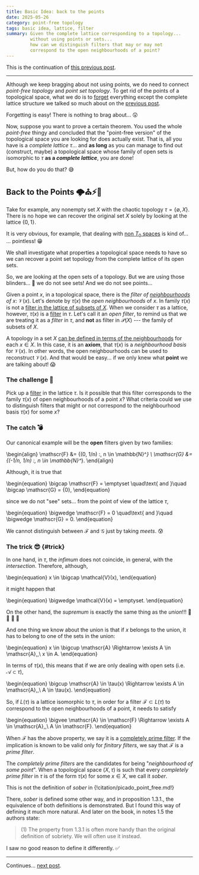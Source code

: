 ```yaml
---
title: Basic Idea: back to the points
date: 2025-05-26
category: point-free topology
tags: basic idea, lattice, filter
summary: Given the complete lattice corresponding to a topology...
         without using points or sets...
         how can we distinguish filters that may or may not
         correspond to the open neighbourhoods of a point?
---
```


This is the continuation of
[this previous post]({filename}basic_idea-010-name_of_the_game.md).

---

Although we keep bragging about not using points,
we do need to connect *point-free topology* and *point set topology*.
To get rid of the points of a topological space,
what we do is to
[forget](https://en.wikipedia.org/wiki/Forgetful_functor)
everything except the complete lattice structure we talked so much about
on the
[previous post]({filename}basic_idea-010-name_of_the_game.md).

Forgetting is easy!
There is nothing to brag about... :astonished:

Now,
suppose you want to prove a certain theorem.
You used the whole *point-free* thingy and concluded
that the "point-free version" of the topological space you are looking for does actually exist.
That is, all you have is a *complete lattice* $\tau$...
and **as long** as you can manage to find out (construct, maybe)
a topological space whose family of open sets is
isomorphic to $\tau$
**as a _complete lattice_**, you are done!

But, how do you do that? :sweat_smile:


Back to the Points :cloud_with_lightning::church::zap::red_car:
---------------------------------------------------------------

Take for example,
any nonempty set $X$ with the chaotic topology $\tau = \{\emptyset, X\}$.
There is no hope we can recover the original set $X$
solely by looking at the lattice $\{0, 1\}$.

It is very obvious, for example,
that dealing with
[non $T_0$ spaces](https://en.wikipedia.org/wiki/Kolmogorov_space)
is kind of...<br/>
... pointless! :grin:

We shall investigate what properties a topological space needs to have
so we can recover a point set topology
from the complete lattice of its open sets.

So, we are looking at the open sets of a topology.
But we are using those blinders... :see_no_evil:
we do not see sets!
And we do not see points...

Given a point $x$, in a topological space,
there is the *filter of [neighbourhoods][] of $x$*:
$\mathcal{V}(x)$.
Let's denote by $\tau(x)$ the *open neighbourhoods* of $x$.
In family $\tau(x)$ is not a [filter in the lattice of subsets of $X$][setfilter].
When we consider $\tau$ as a lattice, however,
$\tau(x)$ is a [filter][latticefilter] in $\tau$.
Let's call it an *open filter*,
to remind us that we are treating it as a *filter* in $\tau$,
and **not** as filter in $\mathscr{P}(X)$
--- the family of subsets of $X$.

[neighbourhoods]: https://en.wikipedia.org/wiki/Neighbourhood_system "Neighbourhood filter"
[setfilter]: https://en.wikipedia.org/wiki/Filter_(set_theory) "Filter of subsets"
[latticefilter]: https://en.wikipedia.org/wiki/Filter_(mathematics) "Filters in a poset"
[vianeighbourhoods]: https://en.wikipedia.org/wiki/Topological_space#Definition_via_neighbourhoods "Definition of a topology via neighbourhoods"

A topology in a set $X$
[can be defined in terms of the neighbourhoods][vianeighbourhoods] for each $x \in X$.
In this case, it is an **axiom**, that $\tau(x)$ is a *neighbourhood basis* for $\mathcal{V}(x)$.
In other words,
the open neighbourhoods can be used to reconstruct $\mathcal{V}(x)$.
And that would be easy...
if we only knew what **point** we are talking about! :scream:


### The challenge :thought_balloon:

Pick up a
[filter][latticefilter]
in the lattice $\tau$.
Is it possible that this filter
corresponds to the family $\tau(x)$ of open neighbourhoods of a point $x$?
What criteria could we use to distinguish filters that might or not correspond
to the neighbourhood basis $\tau(x)$ for some $x$?


### The catch :bomb:

Our canonical example will be the **open** filters given by two families:

\begin{align}
  \mathscr{F} &= \{(0, 1/n) :\, n \in \mathbb{N}^*\}
  \\
  \mathscr{G} &= \{(-1/n, 1/n) :\, n \in \mathbb{N}^*\}.
\end{align}

Although, it is true that

\begin{equation}
  \bigcap \mathscr{F} = \emptyset
  \quad\text{ and }\quad
  \bigcap \mathscr{G} = \{0\},
\end{equation}

since we do not "see" sets...
from the point of view of the lattice $\tau$,

\begin{equation}
  \bigwedge \mathscr{F} = 0
  \quad\text{ and }\quad
  \bigwedge \mathscr{G} = 0.
\end{equation}

We cannot distinguish between
$\mathscr{F}$ and $\mathscr{G}$
just by taking *meets*. :cold_sweat:


### The trick :sunglasses:  {#trick}

In one hand,
in $\tau$,
the *infimum* does not coincide, in general, with the *intersection*.
Therefore, although,

\begin{equation}
  x \in \bigcap \mathcal{V}(x),
\end{equation}

it might happen that

\begin{equation}
  \bigwedge \mathcal{V}(x) = \emptyset.
\end{equation}

On the other hand,
the *supremum* is exactly the same thing as the *union*!!!
:tada: :confetti_ball: :tada: :confetti_ball:

And one thing we know about the union is that if $x$ belongs to the union,
it has to belong to one of the sets in the union:

\begin{equation}
  x \in \bigcup \mathscr{A}
  \Rightarrow
  \exists A \in \mathscr{A},\,\ x \in A.
\end{equation}

In terms of $\tau(x)$,
this means that if we are only dealing with open sets
(i.e. $\mathscr{A} \subset \tau$),

\begin{equation}
  \bigcup \mathscr{A} \in \tau(x)
  \Rightarrow
  \exists A \in \mathscr{A},\,\ A \in \tau(x).
\end{equation}

So, if $L(\tau)$ is a lattice isomorphic to $\tau$,
in order for a filter $\mathscr{F} \subset L(\tau)$ to correspond
to the open neighbourhoods of a point,
it needs to satisfy

\begin{equation}
  \bigvee \mathscr{A} \in \mathscr{F}
  \Rightarrow
  \exists A \in \mathscr{A},\,\ A \in \mathscr{F}.
\end{equation}

When $\mathscr{F}$ has the above property,
we say it is a
[completely prime filter](https://ncatlab.org/nlab/show/completely%20prime%20filter).
If the implication is known to be valid only for *finitary filters*,
we say that $\mathscr{F}$ is a *prime filter*.

The *completely prime filters* are the candidates for being "*neighbourhood of some point*".
When a topological space $(X, \tau)$ is such that
every *completely prime filter* in $\tau$ is of the form $\tau(x)$ for some $x \in X$,
we call it *sober*.

This is not the definition of *sober* in
{!citation/picado_point_free.md!}

There, *sober* is defined some other way,
and in proposition 1.3.1., the equivalence of both definitions is demonstrated.
But I found this way of defining it much more natural.
And later on the book,
in notes 1.5 the authors state:
> (1) The property from 1.3.1 is often more handy than the original deﬁnition of sobriety.
> We will often use it instead.

I saw no good reason to define it differently. :white_check_mark:

---
Continues...
[next post]({filename}basic_idea-030-dual_of_filters.md).
